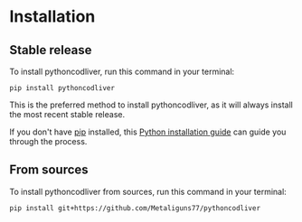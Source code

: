 # Installation

## Stable release

To install pythoncodliver, run this command in your terminal:

```
pip install pythoncodliver
```

This is the preferred method to install pythoncodliver, as it will always install the most recent stable release.

If you don't have [pip](https://pip.pypa.io) installed, this [Python installation guide](http://docs.python-guide.org/en/latest/starting/installation/) can guide you through the process.

## From sources

To install pythoncodliver from sources, run this command in your terminal:

```
pip install git+https://github.com/Metaliguns77/pythoncodliver
```
